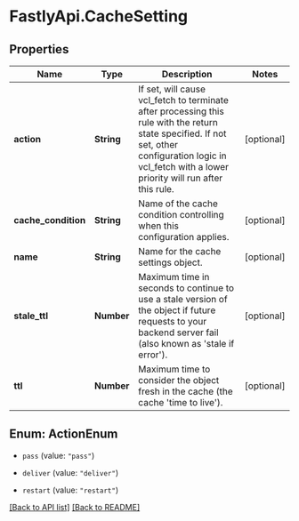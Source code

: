 # FastlyApi.CacheSetting

## Properties

Name | Type | Description | Notes
------------ | ------------- | ------------- | -------------
**action** | **String** | If set, will cause vcl_fetch to terminate after processing this rule with the return state specified. If not set, other configuration logic in vcl_fetch with a lower priority will run after this rule.  | [optional] 
**cache_condition** | **String** | Name of the cache condition controlling when this configuration applies. | [optional] 
**name** | **String** | Name for the cache settings object. | [optional] 
**stale_ttl** | **Number** | Maximum time in seconds to continue to use a stale version of the object if future requests to your backend server fail (also known as &#39;stale if error&#39;). | [optional] 
**ttl** | **Number** | Maximum time to consider the object fresh in the cache (the cache &#39;time to live&#39;). | [optional] 



## Enum: ActionEnum


* `pass` (value: `"pass"`)

* `deliver` (value: `"deliver"`)

* `restart` (value: `"restart"`)





[[Back to API list]](../../README.md#endpoints) [[Back to README]](../../README.md)
